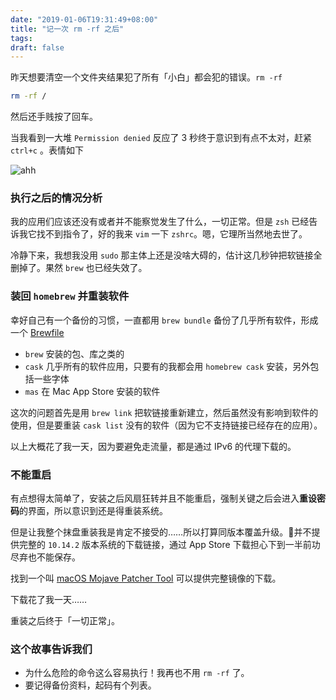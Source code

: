 ```yaml
---
date: "2019-01-06T19:31:49+08:00"
title: "记一次 rm -rf 之后"
tags:
draft: false
---
```


昨天想要清空一个文件夹结果犯了所有「小白」都会犯的错误。`rm -rf`

```bash
rm -rf /
```

然后还手贱按了回车。

当我看到一大堆 `Permission denied` 反应了 3 秒终于意识到有点不太对，赶紧 `ctrl+c` 。表情如下

![ahh](https://ws2.sinaimg.cn/large/006tNc79ly1fyx3fveot0j306j05za9w.jpg)

### 执行之后的情况分析

我的应用们应该还没有或者并不能察觉发生了什么，一切正常。但是 `zsh` 已经告诉我它找不到指令了，好的我来 `vim` 一下 `zshrc`。嗯，它理所当然地去世了。

冷静下来，我想我没用 `sudo` 那主体上还是没啥大碍的，估计这几秒钟把软链接全删掉了。果然 `brew` 也已经失效了。

### 装回 `homebrew` 并重装软件

幸好自己有一个备份的习惯，一直都用 `brew bundle` 备份了几乎所有软件，形成一个 [Brewfile](https://github.com/yzlnew/dotfiles/blob/master/Brewfile)

- `brew` 安装的包、库之类的
- `cask` 几乎所有的软件应用，只要有的我都会用 `homebrew cask` 安装，另外包括一些字体
- `mas` 在 Mac App Store 安装的软件

这次的问题首先是用 `brew link` 把软链接重新建立，然后虽然没有影响到软件的使用，但是要重装 `cask list` 没有的软件（因为它不支持链接已经存在的应用）。

以上大概花了我一天，因为要避免走流量，都是通过 IPv6 的代理下载的。

### 不能重启

有点想得太简单了，安装之后风扇狂转并且不能重启，强制关键之后会进入**重设密码**的界面，所以意识到还是得重装系统。

但是让我整个抹盘重装我是肯定不接受的……所以打算同版本覆盖升级。🍎并不提供完整的 `10.14.2` 版本系统的下载链接，通过 App Store 下载担心下到一半前功尽弃也不能保存。

找到一个叫 [macOS Mojave Patcher Tool](http://dosdude1.com/mojave/) 可以提供完整镜像的下载。

下载花了我一天……

重装之后终于「一切正常」。

### 这个故事告诉我们

- 为什么危险的命令这么容易执行！我再也不用 `rm -rf` 了。
- 要记得备份资料，起码有个列表。